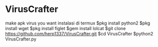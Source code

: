 # VirusCrafter
make apk virus you want
instalasi di termux 
$pkg install python2 
$pkg install wget
$pkg install figlet
$gem install lolcat
$git clone https://github.com/herp1337/VirusCrafter.git
$cd VirusCrafter
$python2 VirusCrafter.py 
